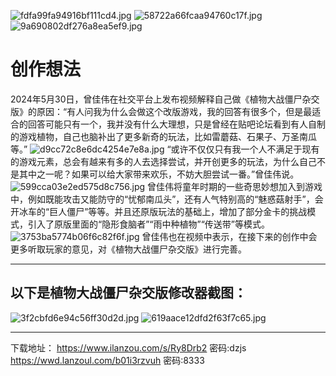 ![fdfa99fa94916bf111cd4.jpg](https://img.3344550.xyz/file/fdfa99fa94916bf111cd4.jpg)
![58722a66fcaa94760c17f.jpg](https://img.3344550.xyz/file/58722a66fcaa94760c17f.jpg)
![9a690802df276a8ea5ef9.jpg](https://img.3344550.xyz/file/9a690802df276a8ea5ef9.jpg)
# 创作想法
2024年5月30日，曾佳伟在社交平台上发布视频解释自己做《植物大战僵尸杂交版》的原因：“有人问我为什么会做这个改版游戏，我的回答有很多个，但是最适合的回答可能只有一个，我并没有什么大理想，只是曾经在贴吧论坛看到有人自制的游戏植物，自己也脑补出了更多新奇的玩法，比如雷蘑菇、石果子、万圣南瓜等。”
![d9cc72c8e6dc4254e7e8a.jpg](https://img.3344550.xyz/file/d9cc72c8e6dc4254e7e8a.jpg)
“或许不仅仅只有我一个人不满足于现有的游戏元素，总会有越来有多的人去选择尝试，并开创更多的玩法，为什么自己不是其中之一呢？如果可以给大家带来欢乐，不妨大胆尝试一番。”曾佳伟说。
![599cca03e2ed575d8c756.jpg](https://img.3344550.xyz/file/599cca03e2ed575d8c756.jpg)
曾佳伟将童年时期的一些奇思妙想加入到游戏中，例如既能攻击又能防守的“忧郁南瓜头”，还有人气特别高的“魅惑菇射手”，会开冰车的“巨人僵尸”等等。并且还原版玩法的基础上，增加了部分金卡的挑战模式，引入了原版里面的“隐形食脑者”“雨中种植物”“传送带”等模式。
![3753ba5774b06f6c82f6f.jpg](https://img.3344550.xyz/file/3753ba5774b06f6c82f6f.jpg)
曾佳伟也在视频中表示，在接下来的创作中会更多听取玩家的意见，对《植物大战僵尸杂交版》进行完善。
- - - 
## 以下是植物大战僵尸杂交版修改器截图：
![3f2cbfd6e94c56ff30d2d.jpg](https://img.3344550.xyz/file/3f2cbfd6e94c56ff30d2d.jpg)
![619aace12dfd2f63f7c65.jpg](https://img.3344550.xyz/file/619aace12dfd2f63f7c65.jpg)
- - - 
下载地址：
https://www.ilanzou.com/s/Ry8Drb2 密码:dzjs
https://wwd.lanzoul.com/b01i3rzvuh 密码:8333